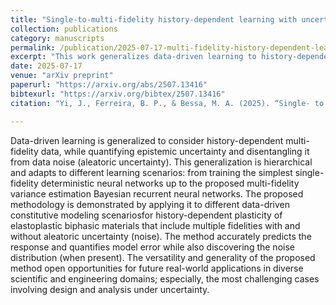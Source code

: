 ```yaml
---
title: "Single-to-multi-fidelity history-dependent learning with uncertainty quantification and disentanglement"
collection: publications
category: manuscripts
permalink: /publication/2025-07-17-multi-fidelity-history-dependent-learning
excerpt: "This work generalizes data-driven learning to history‐dependent multi-fidelity settings, enabling uncertainty quantification and disentanglement of model vs noise."
date: 2025-07-17
venue: "arXiv preprint"
paperurl: "https://arxiv.org/abs/2507.13416"
bibtexurl: "https://arxiv.org/bibtex/2507.13416"
citation: "Yi, J., Ferreira, B. P., & Bessa, M. A. (2025). “Single- to multi-fidelity history-dependent learning with uncertainty quantification and disentanglement.” arXiv preprint arXiv:2507.13416."

---
```

Data-driven learning is generalized to consider history-dependent multi-fidelity data, while quantifying epistemic uncertainty and disentangling it from data noise (aleatoric uncertainty). This generalization is hierarchical and adapts to different learning scenarios: from training the simplest single-fidelity deterministic neural networks up to the proposed multi-fidelity variance estimation Bayesian recurrent neural networks. The proposed methodology is demonstrated by applying it to different data-driven constitutive modeling scenariosfor history-dependent plasticity of elastoplastic biphasic materials  that include multiple fidelities with and without aleatoric uncertainty (noise). The method accurately predicts the response and quantifies model error while also discovering the noise distribution (when present). The versatility and generality of the proposed method open opportunities for future real-world applications in diverse scientific and engineering domains; especially, the most challenging cases involving design and analysis under uncertainty.

